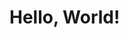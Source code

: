 <html>

<head>
  <meta charset="utf-8">
  <title>helloworld.html</title>
  <meta name="viewport" content="width=device-width, initial-scale=1.0">
</head>

<body>
    <h1>Hello, World!</h1>
<!-- Conversion Pixel - Fresno Conversion Pixel Test - DO NOT MODIFY -->
<img src="http://ib.adnxs.com.adnxs.com/px?id=1941241&t=2" width="1" height="1" />
<!-- End of Conversion Pixel -->
</body>

</html>
